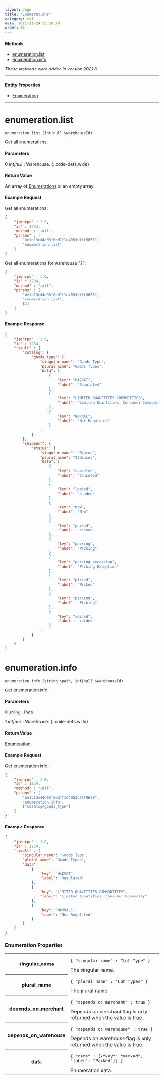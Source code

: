```yaml
---
layout: page
title: "Enumerations"
category: ref
date: 2021-11-24 15:26:40
order: 40
---
```


#### Methods

 * [enumeration.list](#enumeration_list)
 * [enumeration.info](#enumeration_info)

*These methods were added in version 2021.6*

----

#### Entity Properties

 * [Enumeration](#enumeration_properties)

----

enumeration.list
==============

~~~ slim
enumeration.list (int|null $warehouseId)
~~~

Get all enumerations.

#### Parameters

0 _int|null_
: Warehouse.
{:.code-defs.wide}

#### Return Value

An array of [Enumerations](#enumeration_properties) or an empty array.

#### Example Request

Get all enumerations:

```json
{
    "jsonrpc" : 2.0,
    "id" : 1234,
    "method" : "call",
    "params" : [
        "be1c13ed4e03f0ed7f1e4053dfff9658",
        "enumeration.list"
    ]
}
```

Get all enumerations for warehouse "2":

```json
{
    "jsonrpc" : 2.0,
    "id" : 1234,
    "method" : "call",
    "params" : [
        "be1c13ed4e03f0ed7f1e4053dfff9658",
        "enumeration.list",
        [2]
    ]
}
```

#### Example Response

```json
{
    "jsonrpc" : 2.0,
    "id" : 1234,
    "result" : {
        "catalog": {
            "goods_type": {
                "singular_name": "Goods Type",
                "plural_name": "Goods Types",
                "data": [
                    {
                        "key": "HAZMAT",
                        "label": "Regulated"
                    },
                    {
                        "key": "LIMITED_QUANTITIES_COMMODITIES",
                        "label": "Limited Quantities: Consumer Commodity"
                    },
                    {
                        "key": "NORMAL",
                        "label": "Not Regulated"
                    }
                ]
            }
        },
        "shipment": {
            "status": {
                "singular_name": "Status",
                "plural_name": "Statuses",
                "data": [
                    {
                        "key": "canceled",
                        "label": "Canceled"
                    },
                    {
                        "key": "loaded",
                        "label": "Loaded"
                    },
                    {
                        "key": "new",
                        "label": "New"
                    },
                    {
                        "key": "packed",
                        "label": "Packed"
                    },
                    {
                        "key": "packing",
                        "label": "Packing"
                    },
                    {
                        "key": "packing_exception",
                        "label": "Packing Exception"
                    },
                    {
                        "key": "picked",
                        "label": "Picked"
                    },
                    {
                        "key": "picking",
                        "label": "Picking"
                    },
                    {
                        "key": "voided",
                        "label": "Voided"
                    }
                ]
            }
        }
    }
}
```

enumeration.info
==============

~~~ slim
enumeration.info (string $path, int|null $warehouseId)
~~~

Get enumeration info.

#### Parameters

0 _string_
: Path.

1 _int|null_
: Warehouse.
{:.code-defs.wide}

#### Return Value

[Enumeration](#enumeration_properties).

#### Example Request

Get enumeration info:

```json
{
    "jsonrpc" : 2.0,
    "id" : 1234,
    "method" : "call",
    "params" : [
        "be1c13ed4e03f0ed7f1e4053dfff9658",
        "enumeration.info",
        ["catalog/goods_type"]
    ]
}
```

#### Example Response

```json
{
    "jsonrpc" : 2.0,
    "id" : 1234,
    "result" : {
        "singular_name": "Goods Type",
        "plural_name": "Goods Types",
        "data": [
            {
                "key": "HAZMAT",
                "label": "Regulated"
            },
            {
                "key": "LIMITED_QUANTITIES_COMMODITIES",
                "label": "Limited Quantities: Consumer Commodity"
            },
            {
                "key": "NORMAL",
                "label": "Not Regulated"
            }
        ]
    }
}
```

<h3 id="enumeration_properties">
    Enumeration Properties
</h3>

<table class="table-striped">
<tbody>
    <tr>
        <th>singular_name</th>
        <td>
            <pre><code>{ "singular_name" : "Lot Type" }</code></pre>
            The singular name.
        </td>
    </tr>
    <tr>
        <th>plural_name</th>
        <td>
            <pre><code>{ "plural_name" : "Lot Types" }</code></pre>
            The plural name.
        </td>
    </tr>
    <tr>
        <th>depends_on_merchant</th>
        <td>
            <pre><code>{ "depends_on_merchant" : true }</code></pre>
            Depends on merchant flag is only returned when the value is true.
        </td>
    </tr>
    <tr>
        <th>depends_on_warehouse</th>
        <td>
            <pre><code>{ "depends_on_warehouse" : true }</code></pre>
            Depends on warehouse flag is only returned when the value is true.
        </td>
    </tr>
    <tr>
        <th>data</th>
        <td>
            <pre><code>{ "data" : [{"key": "packed", "label": "Packed"}] }</code></pre>
            Enumeration data.
        </td>
    </tr>
</tbody>
</table>
